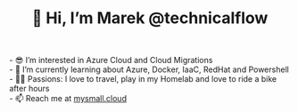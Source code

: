 <h1 align="center"> 👋 Hi, I’m Marek @technicalflow </h1> <br>
<p align="left">
- 😎  I’m interested in Azure Cloud and Cloud Migrations <br>
- 🌱  I’m currently learning about Azure, Docker, IaaC, RedHat and Powershell <br>
- 👨‍🚀  Passions: I love to travel, play in my Homelab and love to ride a bike after hours <br>
- 📫  Reach me at <a href="https://mysmall.cloud/">mysmall.cloud</a> <br>
</p>
<!---
technicalflow/technicalflow is a ✨ special ✨ repository because its `README.md` (this file) appears on your GitHub profile.
You can click the Preview link to take a look at your changes.
--->
